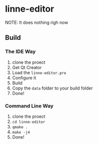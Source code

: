 # linne-editor
NOTE: It does nothing righ now

## Build
### The IDE Way
1. clone the proect
2. Get Qt Creator
3. Load the `linne-editor.pro`
4. Configure it
5. Build
6. Copy the `data` folder to your build folder
7. Done!

### Command Line Way
1. clone the proect
2. `cd linne-editor`
3. `qmake .`
4. `make -j4`
5. Done!
